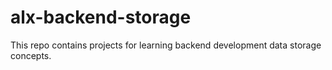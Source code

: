 # alx-backend-storage
 This repo contains projects for learning backend development data storage concepts.
